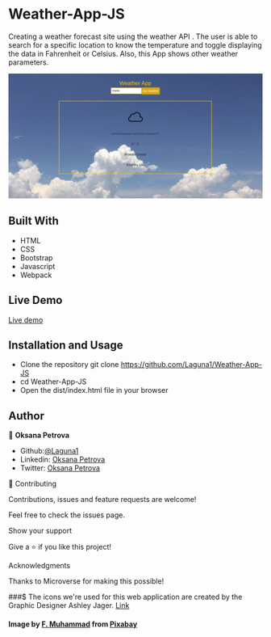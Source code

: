 # Weather-App-JS

Creating a weather forecast site using the weather API . The user is able to search for a specific location to know the temperature and toggle displaying the data in Fahrenheit or Celsius. Also, this App shows other weather parameters.

![Weather App](./src/Screenshot.png?raw=true "Main Page")

## Built With
 - HTML
 - CSS
 - Bootstrap
 - Javascript
 - Webpack


## Live Demo

[Live demo](https://raw.githack.com/Laguna1/Weather-App-JS/weather-branch/dist/index.html)


## Installation and Usage
 - Clone the repository git clone https://github.com/Laguna1/Weather-App-JS
 - cd Weather-App-JS
 - Open the dist/index.html file in your browser
 


## Author

👤 **Oksana Petrova**
 - Github:[@Laguna1](https://github.com/Laguna1)
 - Linkedin: [Oksana Petrova](https://www.linkedin.com/in/oksana-petrova-005bb0145/)
 - Twitter: [Oksana Petrova](https://twitter.com/OksanaP48303303)



🤝 Contributing

Contributions, issues and feature requests are welcome!

Feel free to check the issues page. 

Show your support

Give a ⭐️ if you like this project! 

Acknowledgments

Thanks to Microverse for making this possible!


###$ The icons we're used for this web application are created by the Graphic Designer Ashley Jager. [Link](https://github.com/manifestinteractive/weather-underground-icons)

#### Image by <a href="https://pixabay.com/users/artisticoperations-4161274/?utm_source=link-attribution&amp;utm_medium=referral&amp;utm_campaign=image&amp;utm_content=5303057">F. Muhammad</a> from <a href="https://pixabay.com/?utm_source=link-attribution&amp;utm_medium=referral&amp;utm_campaign=image&amp;utm_content=5303057">Pixabay</a>
